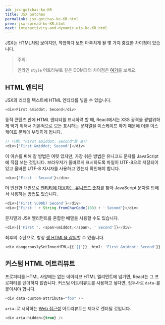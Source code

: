 ```yaml
---
id: jsx-gotchas-ko-KR
title: JSX Gotchas
permalink: jsx-gotchas-ko-KR.html
prev: jsx-spread-ko-KR.html
next: interactivity-and-dynamic-uis-ko-KR.html
---
```


JSX는 HTML처럼 보이지만, 작업하다 보면 마주치게 될 몇 가지 중요한 차이점이 있습니다.

> 주의:
>
> 인라인 `style` 어트리뷰트 같은 DOM과의 차이점은 [여기](/react/docs/dom-differences-ko-KR.html)를 보세요.

## HTML 엔티티

JSX의 리터럴 텍스트에 HTML 엔티티를 넣을 수 있습니다.

```javascript
<div>First &middot; Second</div>
```

동적 콘텐츠 안에 HTML 엔티티를 표시하려 할 때, React에서는 XSS 공격을 광범위하게 막기 위해서 기본적으로 모든 표시하는 문자열을 이스케이프 하기 때문에 더블 이스케이프 문제에 부딪히게 됩니다.

```javascript
// 나쁨: "First &middot; Second"를 표시
<div>{'First &middot; Second'}</div>
```

이 이슈를 피해 갈 방법은 여럿 있지만, 가장 쉬운 방법은 유니코드 문자를 JavaScript에 직접 쓰는 것입니다. 브라우저가 올바르게 표시하도록 파일이 UTF-8으로 저장되어 있고 올바른 UTF-8 지시자를 사용하고 있는지 확인해야 합니다.

```javascript
<div>{'First · Second'}</div>
```

더 안전한 대안으로 [엔티티에 대응하는 유니코드 숫자](http://www.fileformat.info/info/unicode/char/b7/index.htm)를 찾아 JavaScript 문자열 안에서 사용하는 방법도 있습니다.

```javascript
<div>{'First \u00b7 Second'}</div>
<div>{'First ' + String.fromCharCode(183) + ' Second'}</div>
```

문자열과 JSX 엘리먼트를 혼합한 배열을 사용할 수도 있습니다.

```javascript
<div>{['First ', <span>&middot;</span>, ' Second']}</div>
```

최후의 수단으로, 항상 [생 HTML을 삽입](/react/docs/dom-differences-ko-KR.html)할 수 있습니다.

```javascript
<div dangerouslySetInnerHTML={{'{{'}}__html: 'First &middot; Second'}} />
```


## 커스텀 HTML 어트리뷰트

프로퍼티를 HTML 사양에는 없는 네이티브 HTML 엘리먼트에 넘기면, React는 그 프로퍼티를 렌더하지 않습니다. 커스텀 어트리뷰트를 사용하고 싶다면, 접두사로 `data-`를 붙이셔야 합니다.

```javascript
<div data-custom-attribute="foo" />
```

`aria-`로 시작하는 [Web 접근성](http://www.w3.org/WAI/intro/aria) 어트리뷰트는 제대로 렌더될 것입니다.

```javascript
<div aria-hidden={true} />
```
